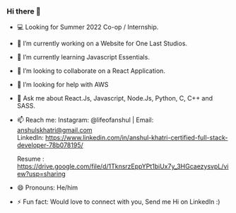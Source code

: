 ### Hi there 👋

<!--
**khat3680/khat3680** is a ✨ _special_ ✨ repository because its `README.md` (this file) appears on your GitHub profile. --->


- 💻 Looking for Summer 2022 Co-op / Internship.
- 🔭 I’m currently working on a Website for One Last Studios.
- 🌱 I’m currently learning Javascript Essentials.
- 👯 I’m looking to collaborate on a React Application.
- 🤔 I’m looking for help with AWS 
- 💬 Ask me about React.Js, Javascript, Node.Js, Python, C, C++ and SASS.
- 📫 Reach me:  Instagram:  @lifeofanshul  | Email: anshulskhatri@gmail.com  
                LinkedIn: https://www.linkedin.com/in/anshul-khatri-certified-full-stack-developer-78b078195/

  Resume : https://drive.google.com/file/d/1TknsrzEppYPt1biUx7y_3HGcaezysvpL/view?usp=sharing
                
- 😄 Pronouns: He/him
- ⚡ Fun fact: Would love to connect with you, Send me Hi on LinkedIn :)

